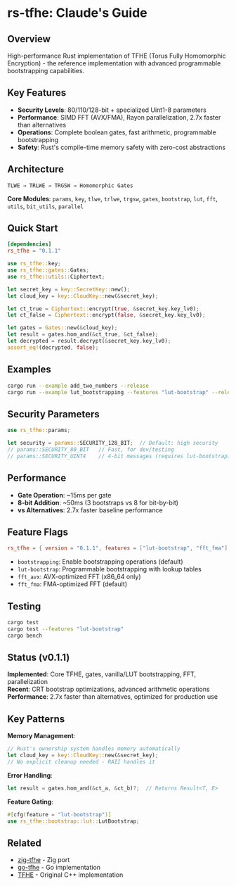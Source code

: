 # rs-tfhe: Claude's Guide

## Overview

High-performance Rust implementation of TFHE (Torus Fully Homomorphic Encryption) - the reference implementation with advanced programmable bootstrapping capabilities.

## Key Features

- **Security Levels**: 80/110/128-bit + specialized Uint1-8 parameters
- **Performance**: SIMD FFT (AVX/FMA), Rayon parallelization, 2.7x faster than alternatives
- **Operations**: Complete boolean gates, fast arithmetic, programmable bootstrapping
- **Safety**: Rust's compile-time memory safety with zero-cost abstractions

## Architecture

```
TLWE → TRLWE → TRGSW → Homomorphic Gates
```

**Core Modules**: `params`, `key`, `tlwe`, `trlwe`, `trgsw`, `gates`, `bootstrap`, `lut`, `fft`, `utils`, `bit_utils`, `parallel`

## Quick Start

```toml
[dependencies]
rs_tfhe = "0.1.1"
```

```rust
use rs_tfhe::key;
use rs_tfhe::gates::Gates;
use rs_tfhe::utils::Ciphertext;

let secret_key = key::SecretKey::new();
let cloud_key = key::CloudKey::new(&secret_key);

let ct_true = Ciphertext::encrypt(true, &secret_key.key_lv0);
let ct_false = Ciphertext::encrypt(false, &secret_key.key_lv0);

let gates = Gates::new(&cloud_key);
let result = gates.hom_and(&ct_true, &ct_false);
let decrypted = result.decrypt(&secret_key.key_lv0);
assert_eq!(decrypted, false);
```

## Examples

```bash
cargo run --example add_two_numbers --release
cargo run --example lut_bootstrapping --features "lut-bootstrap" --release
```

## Security Parameters

```rust
use rs_tfhe::params;

let security = params::SECURITY_128_BIT;  // Default: high security
// params::SECURITY_80_BIT   // Fast, for dev/testing
// params::SECURITY_UINT4    // 4-bit messages (requires lut-bootstrap)
```

## Performance

- **Gate Operation**: ~15ms per gate
- **8-bit Addition**: ~50ms (3 bootstraps vs 8 for bit-by-bit)
- **vs Alternatives**: 2.7x faster baseline performance

## Feature Flags

```toml
rs_tfhe = { version = "0.1.1", features = ["lut-bootstrap", "fft_fma"] }
```

- `bootstrapping`: Enable bootstrapping operations (default)
- `lut-bootstrap`: Programmable bootstrapping with lookup tables
- `fft_avx`: AVX-optimized FFT (x86_64 only)
- `fft_fma`: FMA-optimized FFT (default)

## Testing

```bash
cargo test
cargo test --features "lut-bootstrap"
cargo bench
```

## Status (v0.1.1)

**Implemented**: Core TFHE, gates, vanilla/LUT bootstrapping, FFT, parallelization  
**Recent**: CRT bootstrap optimizations, advanced arithmetic operations  
**Performance**: 2.7x faster than alternatives, optimized for production use

## Key Patterns

**Memory Management**:
```rust
// Rust's ownership system handles memory automatically
let cloud_key = key::CloudKey::new(&secret_key);
// No explicit cleanup needed - RAII handles it
```

**Error Handling**:
```rust
let result = gates.hom_and(&ct_a, &ct_b)?;  // Returns Result<T, E>
```

**Feature Gating**:
```rust
#[cfg(feature = "lut-bootstrap")]
use rs_tfhe::bootstrap::lut::LutBootstrap;
```

## Related

- [zig-tfhe](https://github.com/thedonutfactory/zig-tfhe) - Zig port
- [go-tfhe](https://github.com/thedonutfactory/go-tfhe) - Go implementation
- [TFHE](https://tfhe.github.io/tfhe/) - Original C++ implementation
